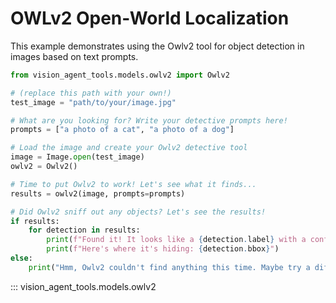 # OWLv2 Open-World Localization

This example demonstrates using the Owlv2 tool for object detection in images based on text prompts.



```python
from vision_agent_tools.models.owlv2 import Owlv2

# (replace this path with your own!)
test_image = "path/to/your/image.jpg"

# What are you looking for? Write your detective prompts here!
prompts = ["a photo of a cat", "a photo of a dog"]

# Load the image and create your Owlv2 detective tool
image = Image.open(test_image)
owlv2 = Owlv2()

# Time to put Owlv2 to work! Let's see what it finds...
results = owlv2(image, prompts=prompts)

# Did Owlv2 sniff out any objects? Let's see the results!
if results:
    for detection in results:
        print(f"Found it! It looks like a {detection.label} with a confidence of {detection.score:.2f}.")
        print(f"Here's where it's hiding: {detection.bbox}")
else:
    print("Hmm, Owlv2 couldn't find anything this time. Maybe try a different prompt?")
```

::: vision_agent_tools.models.owlv2
